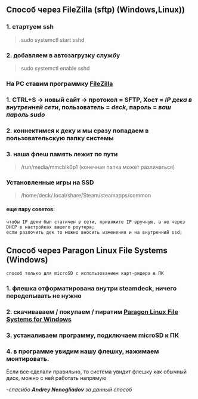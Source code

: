 ## Способ через FileZilla (sftp) (Windows,Linux))

### 1. стартуем ssh 
> sudo systemctl start sshd
### 2. добавляем в автозагрузку службу
> sudo systemctl enable sshd


 ### На PC ставим программку [FileZilla](https://filezilla.ru/get/)
### 1. CTRL+S → новый сайт → протокол = SFTP, Хост = <i>IP дека в внутренней сети</i>, пользователь = <i>deck</i>, пароль = <i>ваш пароль sudo</i>
### 2. коннектимся к деку и мы сразу попадаем в пользовательскую папку системы
### 3. наша флеш память лежит по пути 
>/run/media/mmcblk0p1 (конечная папка может различаться)
### Установленные игры на SSD 
> /home/deck/.local/share/Steam/steamapps/common
#### еще пару советов:
```
чтобы IP деки был статичен в сети, привяжите IP вручную, а не через DHCP в настройках вашего роутера;
если разлочить дек то можно вносить изменения и на внутренний ssd;
```

## Способ через Paragon Linux File Systems (Windows) 
```
способ только для microSD с использованием карт-ридера в ПК
```
### 1. флешка отформатирована внутри steamdeck, ничего переделывать не нужно
### 2. скачиваваем / покупаем / пиратим [Paragon Linux File Systems for Windows](https://nnmclub.to/forum/viewtopic.php?t=1494075) 
### 3. устаналиваем программу, подключаем microSD к ПК
### 4. в программе увидим нашу флешку, нажимаем монтировать. 
Если все сделали правильно, то система увидит флешку как обычный диск, можно с ней работать напрямую

<i>-спасибо  <b>Andrey Nenogliadov</b> за данный способ</i>
